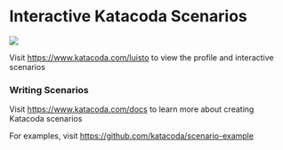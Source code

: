 # Interactive Katacoda Scenarios

[![](http://shields.katacoda.com/katacoda/luisto/count.svg)](https://www.katacoda.com/luisto "Get your profile on Katacoda.com")

Visit https://www.katacoda.com/luisto to view the profile and interactive scenarios

### Writing Scenarios
Visit https://www.katacoda.com/docs to learn more about creating Katacoda scenarios

For examples, visit https://github.com/katacoda/scenario-example

